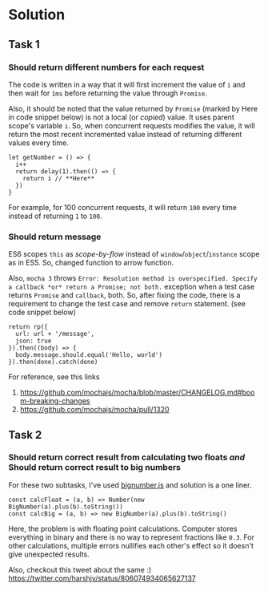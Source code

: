 # Solution

## Task 1

### Should return different numbers for each request

The code is written in a way that it will first increment the value of `i` and then wait for `1ms` before returning the value through `Promise`.

Also, it should be noted that the value returned by `Promise` (marked by Here in code snippet below) is not a local (or *copied*) value. It uses parent scope's variable `i`. So, when concurrent requests modifies the value, it will return the most recent incremented value instead of returning different values every time.

    let getNumber = () => {
      i++
      return delay(1).then(() => {
        return i // **Here**
      })
    }

For example, for 100 concurrent requests, it will return `100` every time instead of returning `1` to `100`.


### Should return message

ES6 scopes `this` as *scope-by-flow* instead of `window`/`object`/`instance` scope as in ES5. So, changed function to arrow function.

Also, `mocha 3` throws `Error: Resolution method is overspecified. Specify a callback *or* return a Promise; not both.` exception when a test case returns `Promise` and `callback`, both. So, after fixing the code, there is a requirement to change the test case and remove `return` statement. (see code snippet below)

    return rp({
      url: url + '/message',
      json: true
    }).then((body) => {
      body.message.should.equal('Hello, world')
    }).then(done).catch(done)

For reference, see this links
1. https://github.com/mochajs/mocha/blob/master/CHANGELOG.md#boom-breaking-changes
2. https://github.com/mochajs/mocha/pull/1320


## Task 2

### Should return correct result from calculating two floats *and* Should return correct result to big numbers

For these two subtasks, I've used [bignumber.js](https://github.com/MikeMcl/bignumber.js/) and solution is a one liner.

    const calcFloat = (a, b) => Number(new BigNumber(a).plus(b).toString())
    const calcBig = (a, b) => new BigNumber(a).plus(b).toString()

Here, the problem is with floating point calculations. Computer stores everything in binary and there is no way to represent fractions like `0.3`. For other calculations, multiple errors nullifies each other's effect so it doesn't give unexpected results.

Also, checkout this tweet about the same :) https://twitter.com/harshjv/status/806074934065627137
